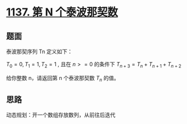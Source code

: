 ﻿# [1137. 第 N 个泰波那契数](https://leetcode.cn/problems/n-th-tribonacci-number/)

## 题面

泰波那契序列 Tn 定义如下： 

$T_0 = 0, T_1 = 1, T_2 = 1$ , 且在 $n >= 0$ 的条件下 $T_{n+3} = T_{n} + T_{n+1} + T_{n+2}$

给你整数 n，请返回第 n 个泰波那契数 $T_n$ 的值。

## 思路

动态规划：开一个数组存放数列，从前往后迭代